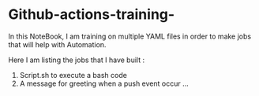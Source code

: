 # Github-actions-training-

In this NoteBook, I am training on multiple YAML files in order to make jobs that will help with Automation. 

Here I am listing the jobs that I have built : 

1. Script.sh to execute a bash code
2. A message for greeting when a push event occur
...
